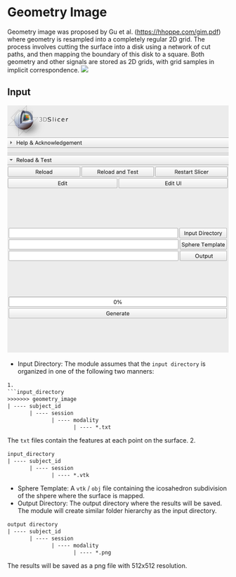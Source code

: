 # Geometry Image
Geometry image was proposed by Gu et al. (https://hhoppe.com/gim.pdf) where geometry is resampled into a completely regular 2D grid. The process involves cutting the surface into a
disk using a network of cut paths, and then mapping the boundary of this disk to a square. Both geometry and other signals are stored as 2D grids, with grid samples in
implicit correspondence.
![](img.png?raw=true)

## Input
![](geom_image.png?raw=true)
* Input Directory: The module assumes that the `input directory` is organized in one of the following two manners:
```
1.
```input_directory
>>>>>>> geometry_image
| ---- subject_id
       | ---- session
              | ---- modality
                     | ---- *.txt
```
The `txt` files contain the features at each point on the surface.
2.
```
input_directory
| ---- subject_id
       | ---- session
              | ---- *.vtk
```
* Sphere Template: A `vtk` / `obj` file containing the icosahedron subdivision of the shpere
  where the surface is mapped.
* Output Directory: The output directory where the results will be saved. The module will create
  similar folder hierarchy as the input directory. 
```
output directory
| ---- subject_id
       | ---- session
              | ---- modality
                     | ---- *.png
```
  The results will be saved as a png file with 512x512 resolution.